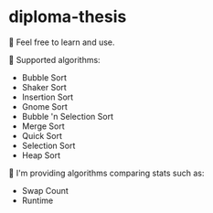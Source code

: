 # diploma-thesis
👮 Feel free to learn and use.

📃 Supported algorithms:
- Bubble Sort
- Shaker Sort
- Insertion Sort
- Gnome Sort
- Bubble 'n Selection Sort
- Merge Sort
- Quick Sort
- Selection Sort
- Heap Sort

🧿 I'm providing algorithms comparing stats such as:
- Swap Count
- Runtime

